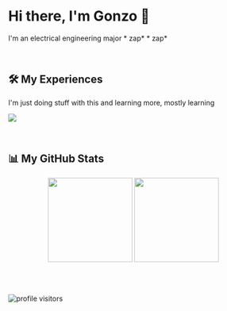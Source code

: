 # Hi there, I'm Gonzo 👋

I'm an electrical engineering major * zap* * zap*

<br />

## 🛠️ My Experiences

I'm just doing stuff with this and learning more, mostly learning

<p align="left">
  <a href="https://skillicons.dev">
    <img src="https://skillicons.dev/icons?i=js,ts,python,java,rust,lua,perl" />
  </a>
</p>

<br />

## 📊 My GitHub Stats

<p align="center">
  <img 
    height="170em" 
    src="https://github-readme-stats.vercel.app/api?username=Gonzo-source&show_icons=true&theme=tokyonight&include_all_commits=true&count_private=true"
  />
  <img 
    height="170em" 
    src="https://github-readme-stats.vercel.app/api/top-langs/?username=Gonzo-source&layout=compact&langs_count=8&theme=tokyonight"
  />
</p>

<br />

<br />

<p align="left"> 
  <img src="https://komarev.com/ghpvc/?username=Gonzo-source&label=Profile%20Visitors&color=blueviolet" alt="profile visitors" /> 
</p>

